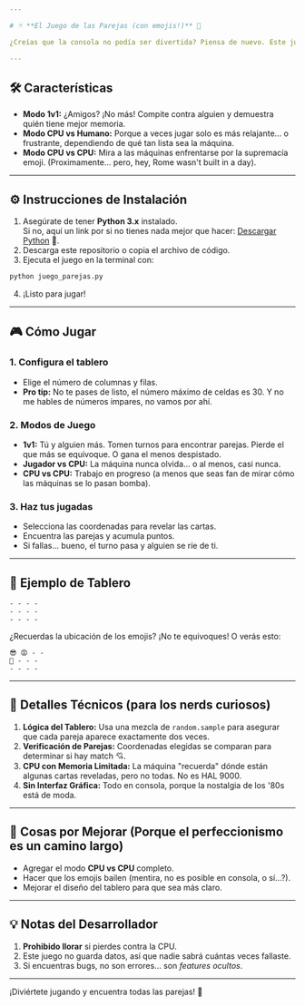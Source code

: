 ```yaml
---

# 🃏 **El Juego de las Parejas (con emojis!)** 🎉

¿Creías que la consola no podía ser divertida? Piensa de nuevo. Este juego de memoria te desafía a emparejar cartas... bueno, en este caso **emojis** 😎. Perfecto para quienes necesitan un descanso, entrenar su cerebro o simplemente reírse cuando la máquina te aplasta.

---
```


## 🛠️ **Características**

- **Modo 1v1:** ¿Amigos? ¡No más! Compite contra alguien y demuestra quién tiene mejor memoria.  
- **Modo CPU vs Humano:** Porque a veces jugar solo es más relajante... o frustrante, dependiendo de qué tan lista sea la máquina.  
- **Modo CPU vs CPU:** Mira a las máquinas enfrentarse por la supremacía emoji. (Proximamente... pero, hey, Rome wasn't built in a day).  

---

## ⚙️ **Instrucciones de Instalación**

1. Asegúrate de tener **Python 3.x** instalado.  
   Si no, aquí un link por si no tienes nada mejor que hacer: [Descargar Python](https://www.python.org/downloads/) 🐍.  
2. Descarga este repositorio o copia el archivo de código.
3. Ejecuta el juego en la terminal con:  

```bash
python juego_parejas.py
```

4. ¡Listo para jugar!

---

## 🎮 **Cómo Jugar**

### **1. Configura el tablero**  
   - Elige el número de columnas y filas.  
   - **Pro tip:** No te pases de listo, el número máximo de celdas es 30. Y no me hables de números impares, no vamos por ahí.  

### **2. Modos de Juego**
   - **1v1:** Tú y alguien más. Tomen turnos para encontrar parejas. Pierde el que más se equivoque. O gana el menos despistado.  
   - **Jugador vs CPU:** La máquina nunca olvida... o al menos, casi nunca.  
   - **CPU vs CPU:** Trabajo en progreso (a menos que seas fan de mirar cómo las máquinas se lo pasan bomba).  

### **3. Haz tus jugadas**  
   - Selecciona las coordenadas para revelar las cartas.  
   - Encuentra las parejas y acumula puntos.  
   - Si fallas... bueno, el turno pasa y alguien se ríe de ti.  

---

## 🧠 **Ejemplo de Tablero**  
```
- - - -
- - - -
- - - -
```

¿Recuerdas la ubicación de los emojis? ¡No te equivoques! O verás esto:  
```
😎 😡 - -
👾 - - -
- - - -
```

---

## 🎩 **Detalles Técnicos (para los nerds curiosos)**

1. **Lógica del Tablero:** Usa una mezcla de `random.sample` para asegurar que cada pareja aparece exactamente dos veces.  
2. **Verificación de Parejas:** Coordenadas elegidas se comparan para determinar si hay match 💘.  
3. **CPU con Memoria Limitada:** La máquina "recuerda" dónde están algunas cartas reveladas, pero no todas. No es HAL 9000.  
4. **Sin Interfaz Gráfica:** Todo en consola, porque la nostalgia de los '80s está de moda.

---

## 🤖 **Cosas por Mejorar (Porque el perfeccionismo es un camino largo)**

- Agregar el modo **CPU vs CPU** completo.  
- Hacer que los emojis bailen (mentira, no es posible en consola, o sí...?).  
- Mejorar el diseño del tablero para que sea más claro.  

---

## 💡 **Notas del Desarrollador**

1. **Prohibido llorar** si pierdes contra la CPU.  
2. Este juego no guarda datos, así que nadie sabrá cuántas veces fallaste.  
3. Si encuentras bugs, no son errores... son *features ocultos*.  

---

¡Diviértete jugando y encuentra todas las parejas! 🥳
